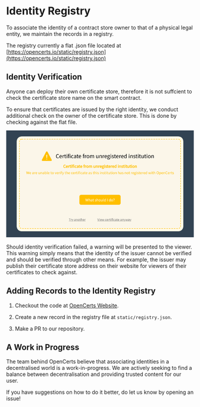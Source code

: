 # Identity Registry

To associate the identity of a contract store owner to that of a physical legal entity, we maintain the records in a registry.

The registry currently a flat .json file located at [https://opencerts.io/static/registry.json](https://opencerts.io/static/registry.json)

## Identity Verification

Anyone can deploy their own certificate store, therefore it is not suffcient to check the certificate store name on the smart contract. 

To ensure that certificates are issued by the right identity, we conduct additional check on the owner of the certificate store. This is done by checking against the flat file.

![Unregistered Institution Warning](./assets/identity-registry/unregistered-institute-warning.png)

Should identity verification failed, a warning will be presented to the viewer. This warning simply means that the identity of the issuer cannot be verified and should be verified through other means. For example, the issuer may publish their certificate store address on their website for viewers of their certificates to check against.

## Adding Records to the Identity Registry

1. Checkout the code at [OpenCerts Website](https://github.com/OpenCerts/opencerts-website). 

2. Create a new record in the registry file at `static/registry.json`.

3. Make a PR to our repository. 

## A Work in Progress

The team behind OpenCerts believe that associating identities in a decentralised world is a work-in-progress. We are actively seeking to find a balance between decentralisation and providing trusted content for our user.

If you have suggestions on how to do it better, do let us know by opening an issue! 